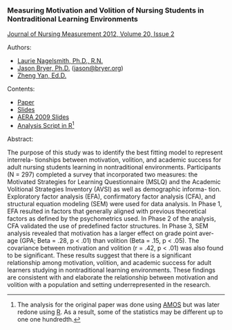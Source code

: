### Measuring Motivation and Volition of Nursing Students in Nontraditional Learning Environments

[Journal of Nursing Measurement 2012, Volume 20, Issue 2](http://www.ingentaconnect.com/content/springer/nmeas/2012/00000020/00000002/art00002)

Authors:

* [Laurie Nagelsmith, Ph.D., R.N.](http://www.excelsior.edu/laurie_v_nagelsmith_faculty_profile)
* [Jason Bryer, Ph.D.](http://jason.bryer.org) (jason@bryer.org)
* [Zheng Yan, Ed.D.](http://www.albany.edu/educational_psychology/yan.php)

Contents:

* [Paper](Document/Nagelsmith_Bryer_Yan.pdf)
* [Slides](Slides/ReproducibleSEM.html)
* [AERA 2009 Slides](Slides/2009-04-15.SEM.AERA.pdf)
* [Analysis Script in R](R/Analysis.R)[^1]

Abstract: 

The purpose of this study was to identify the best fitting model to represent interrela- tionships between motivation, volition, and academic success for adult nursing students learning in nontraditional environments. Participants (N = 297) completed a survey that incorporated two measures: the Motivated Strategies for Learning Questionnaire (MSLQ) and the Academic Volitional Strategies Inventory (AVSI) as well as demographic informa- tion. Exploratory factor analysis (EFA), confirmatory factor analysis (CFA), and structural equation modeling (SEM) were used for data analysis. In Phase 1, EFA resulted in factors that generally aligned with previous theoretical factors as defined by the psychometrics used. In Phase 2 of the analysis, CFA validated the use of predefined factor structures. In Phase 3, SEM analysis revealed that motivation has a larger effect on grade point aver- age (GPA; Beta = .28, p < .01) than volition (Beta = .15, p < .05). The covariance between motivation and volition (r = .42, p < .01) was also found to be significant. These results suggest that there is a significant relationship among motivation, volition, and academic success for adult learners studying in nontraditional learning environments. These findings are consistent with and elaborate the relationship between motivation and volition with a population and setting underrepresented in the research.

[^1]: The analysis for the original paper was done using [AMOS](http://www-03.ibm.com/software/products/en/spss-amos) but was later redone using [R](http://www.r-project.org). As a result, some of the statistics may be different up to one one hundredth.
